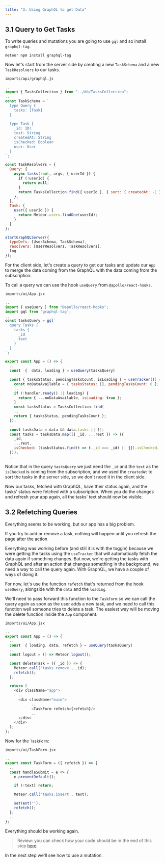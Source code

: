 ```yaml
---
title: "3: Using GraphQL to get Data"
---
```


## 3.1 Query to Get Tasks

To write queries and mutations you are going to use `gql` and so install `graphql-tag`.

```shell
meteor npm install graphql-tag
```

Now let's start from the server side by creating a new `TaskSchema` and a new `TaskResolvers` to our tasks.

`imports/api/graphql.js`

```js
..
import { TasksCollection } from "../db/TasksCollection";
..
const TaskSchema = `
  type Query {
    tasks: [Task]
  } 
  
  type Task {
    _id: ID!
    text: String
    createdAt: String
    isChecked: Boolean
    user: User
  }
`;

const TaskResolvers = {
  Query: {
    async tasks(root, args, { userId }) {
      if (!userId) {
        return null;
      }
      return TasksCollection.find({ userId }, { sort: { createdAt: -1 } });
    },
  },
  Task: {
    user({ userId }) {
      return Meteor.users.findOne(userId);
    }
  }
};

startGraphQLServer({
  typeDefs: [UserSchema, TaskSchema],
  resolvers: [UserResolvers, TaskResolvers],
  log
});
```

For the client side, let's create a query to get our tasks and update our `App` to merge the data coming from the GraphQL with the data coming from the subscription.

To call a query we can use the hook `useQuery` from `@apollo/react-hooks`.


`imports/ui/App.jsx`

```js
..
import { useQuery } from "@apollo/react-hooks";
import gql from 'graphql-tag';
..
const tasksQuery = gql`
  query Tasks {
    tasks {
      _id
      text
    }
  }
`;

export const App = () => {
  ..
  const  {  data, loading } = useQuery(tasksQuery)

  const { tasksStatus, pendingTasksCount, isLoading } = useTracker(() => {
    const noDataAvailable = { tasksStatus: [], pendingTasksCount: 0 };
    ..
    if (!handler.ready() || loading) {
      return { ...noDataAvailable, isLoading: true };
    }
    const tasksStatus = TasksCollection.find(
    ..
    return { tasksStatus, pendingTasksCount };
  });
  ..
  const tasksData = data && data.tasks || [];
  const tasks = tasksData.map(({ _id, ...rest }) => ({
    _id,
    ...rest,
    isChecked: (tasksStatus.find(t => t._id === _id) || {}).isChecked,
  }));
  ..
```

Notice that in the query `tasksQuery` we just need the `_id` and the `text` as the `isChecked` is coming from the subscription, and we used the `createdAt` to sort the tasks in the server side, so we don't need it in the client side.

Now our tasks, fetched with GraphQL, have their status again, and the tasks' status were fetched with a subscription. When you do the changes and refresh your app again, all the tasks' text should now be visible. 

## 3.2 Refetching Queries

Everything seems to be working, but our app has a big problem.

If you try to add or remove a task, nothing will happen until you refresh the page after the action.

Everything was working before (and still it is with the toggle) because we were getting the tasks using the `useTracker` that will automatically fetch the data again if something changes. But now, we're getting the tasks with GraphQL and after an action that changes something in the background, we need a way to call the query again. With GraphQL, we have a couple of ways of doing it.

For now, let's use the function `refetch` that's returned from the hook `useQuery`, alongside with the `data` and the `loading`.

We'll need to pass forward this function to the `TaskForm` so we can call the query again as soon as the user adds a new task, and we need to call this function well someone tries to delete a task. The easiest way will be moving the delete function inside the `App` component.

`imports/ui/App.jsx`

```js
..
export const App = () => {
  ..
  const  { loading, data, refetch } = useQuery(tasksQuery)
  ..
  const logout = () => Meteor.logout();

  const deleteTask = ({ _id }) => {
    Meteor.call('tasks.remove', _id);
    refetch();
  };

  return (
    <div className="app">
      ..
      <div className="main">
            ..
            <TaskForm refetch={refetch}/>
            ..
      </div>
    </div>
  );
};

```

Now for the `TaskForm`:

`imports/ui/TaskForm.jsx`

```js
..
export const TaskForm = ({ refetch }) => {
  ..
  const handleSubmit = e => {
    e.preventDefault();

    if (!text) return;

    Meteor.call('tasks.insert', text);

    setText('');
    refetch();
  };
  ..
};
```

Everything should be working again.

> Review: you can check how your code should be in the end of this step [here](https://github.com/meteor/react-tutorial/tree/master/src/simple-todos-graphql/step03)

In the next step we'll see how to use a mutation.
